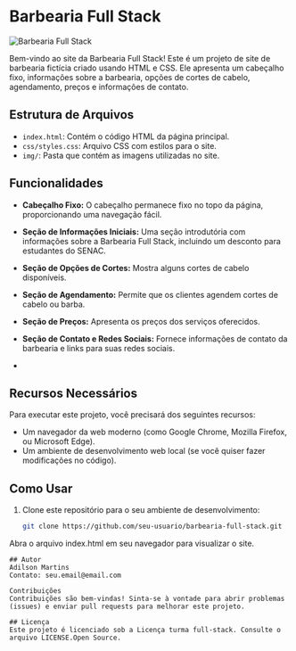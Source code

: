 # Barbearia Full Stack

![Barbearia Full Stack](img/logo.png)

Bem-vindo ao site da Barbearia Full Stack! Este é um projeto de site de barbearia fictícia criado usando HTML e CSS. Ele apresenta um cabeçalho fixo, informações sobre a barbearia, opções de cortes de cabelo, agendamento, preços e informações de contato.

## Estrutura de Arquivos

- `index.html`: Contém o código HTML da página principal.
- `css/styles.css`: Arquivo CSS com estilos para o site.
- `img/`: Pasta que contém as imagens utilizadas no site.

## Funcionalidades

- **Cabeçalho Fixo:** O cabeçalho permanece fixo no topo da página, proporcionando uma navegação fácil.

- **Seção de Informações Iniciais:** Uma seção introdutória com informações sobre a Barbearia Full Stack, incluindo um desconto para estudantes do SENAC.

- **Seção de Opções de Cortes:** Mostra alguns cortes de cabelo disponíveis.

- **Seção de Agendamento:** Permite que os clientes agendem cortes de cabelo ou barba.

- **Seção de Preços:** Apresenta os preços dos serviços oferecidos.

- **Seção de Contato e Redes Sociais:** Fornece informações de contato da barbearia e links para suas redes sociais.
- 
## Recursos Necessários

Para executar este projeto, você precisará dos seguintes recursos:

- Um navegador da web moderno (como Google Chrome, Mozilla Firefox, ou Microsoft Edge).
- Um ambiente de desenvolvimento web local (se você quiser fazer modificações no código).


## Como Usar

1. Clone este repositório para o seu ambiente de desenvolvimento:

   ```bash
   git clone https://github.com/seu-usuario/barbearia-full-stack.git
Abra o arquivo index.html em seu navegador para visualizar o site.
   ```
## Autor
Adilson Martins
Contato: seu.email@email.com

Contribuições
Contribuições são bem-vindas! Sinta-se à vontade para abrir problemas (issues) e enviar pull requests para melhorar este projeto.

## Licença
Este projeto é licenciado sob a Licença turma full-stack. Consulte o arquivo LICENSE.Open Source.
